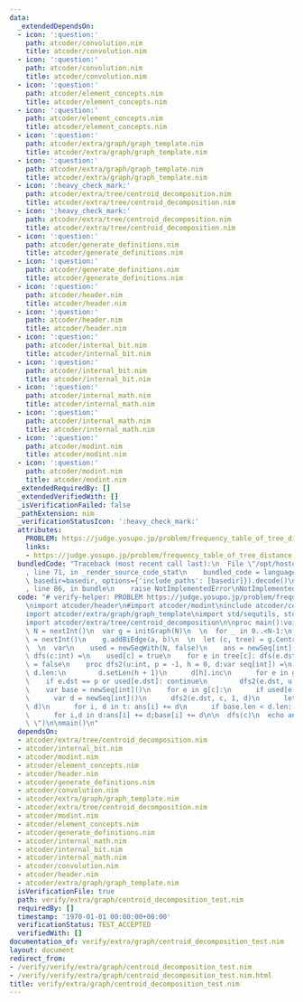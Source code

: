 ```yaml
---
data:
  _extendedDependsOn:
  - icon: ':question:'
    path: atcoder/convolution.nim
    title: atcoder/convolution.nim
  - icon: ':question:'
    path: atcoder/convolution.nim
    title: atcoder/convolution.nim
  - icon: ':question:'
    path: atcoder/element_concepts.nim
    title: atcoder/element_concepts.nim
  - icon: ':question:'
    path: atcoder/element_concepts.nim
    title: atcoder/element_concepts.nim
  - icon: ':question:'
    path: atcoder/extra/graph/graph_template.nim
    title: atcoder/extra/graph/graph_template.nim
  - icon: ':question:'
    path: atcoder/extra/graph/graph_template.nim
    title: atcoder/extra/graph/graph_template.nim
  - icon: ':heavy_check_mark:'
    path: atcoder/extra/tree/centroid_decomposition.nim
    title: atcoder/extra/tree/centroid_decomposition.nim
  - icon: ':heavy_check_mark:'
    path: atcoder/extra/tree/centroid_decomposition.nim
    title: atcoder/extra/tree/centroid_decomposition.nim
  - icon: ':question:'
    path: atcoder/generate_definitions.nim
    title: atcoder/generate_definitions.nim
  - icon: ':question:'
    path: atcoder/generate_definitions.nim
    title: atcoder/generate_definitions.nim
  - icon: ':question:'
    path: atcoder/header.nim
    title: atcoder/header.nim
  - icon: ':question:'
    path: atcoder/header.nim
    title: atcoder/header.nim
  - icon: ':question:'
    path: atcoder/internal_bit.nim
    title: atcoder/internal_bit.nim
  - icon: ':question:'
    path: atcoder/internal_bit.nim
    title: atcoder/internal_bit.nim
  - icon: ':question:'
    path: atcoder/internal_math.nim
    title: atcoder/internal_math.nim
  - icon: ':question:'
    path: atcoder/internal_math.nim
    title: atcoder/internal_math.nim
  - icon: ':question:'
    path: atcoder/modint.nim
    title: atcoder/modint.nim
  - icon: ':question:'
    path: atcoder/modint.nim
    title: atcoder/modint.nim
  _extendedRequiredBy: []
  _extendedVerifiedWith: []
  _isVerificationFailed: false
  _pathExtension: nim
  _verificationStatusIcon: ':heavy_check_mark:'
  attributes:
    PROBLEM: https://judge.yosupo.jp/problem/frequency_table_of_tree_distance
    links:
    - https://judge.yosupo.jp/problem/frequency_table_of_tree_distance
  bundledCode: "Traceback (most recent call last):\n  File \"/opt/hostedtoolcache/Python/3.9.6/x64/lib/python3.9/site-packages/onlinejudge_verify/documentation/build.py\"\
    , line 71, in _render_source_code_stat\n    bundled_code = language.bundle(stat.path,\
    \ basedir=basedir, options={'include_paths': [basedir]}).decode()\n  File \"/opt/hostedtoolcache/Python/3.9.6/x64/lib/python3.9/site-packages/onlinejudge_verify/languages/nim.py\"\
    , line 86, in bundle\n    raise NotImplementedError\nNotImplementedError\n"
  code: "# verify-helper: PROBLEM https://judge.yosupo.jp/problem/frequency_table_of_tree_distance\n\
    \nimport atcoder/header\n#import atcoder/modint\ninclude atcoder/convolution\n\
    import atcoder/extra/graph/graph_template\nimport std/sequtils, std/strutils\n\
    import atcoder/extra/tree/centroid_decomposition\n\nproc main():void =\n  let\
    \ N = nextInt()\n  var g = initGraph(N)\n  \n  for _ in 0..<N-1:\n    let a, b\
    \ = nextInt()\n    g.addBiEdge(a, b)\n  \n  let (c, tree) = g.CentroidDecomposition()\n\
    \  \n  var\n    used = newSeqWith(N, false)\n    ans = newSeq[int](N)\n  \n  proc\
    \ dfs(c:int) =\n    used[c] = true\n    for e in tree[c]: dfs(e.dst)\n    used[c]\
    \ = false\n    proc dfs2(u:int, p = -1, h = 0, d:var seq[int]) =\n      if h >=\
    \ d.len:\n        d.setLen(h + 1)\n      d[h].inc\n      for e in g[u]:\n    \
    \    if e.dst == p or used[e.dst]: continue\n        dfs2(e.dst, u, h + 1, d)\n\
    \    var base = newSeq[int]()\n    for e in g[c]:\n      if used[e.dst]: continue\n\
    \      var d = newSeq[int]()\n      dfs2(e.dst, c, 1, d)\n      let t = convolution(base,\
    \ d)\n      for i, d in t: ans[i] += d\n      if base.len < d.len: base.setLen(d.len)\n\
    \      for i,d in d:ans[i] += d;base[i] += d\n\n  dfs(c)\n  echo ans[1..^1].join(\"\
    \ \")\n\nmain()\n"
  dependsOn:
  - atcoder/extra/tree/centroid_decomposition.nim
  - atcoder/internal_bit.nim
  - atcoder/modint.nim
  - atcoder/element_concepts.nim
  - atcoder/header.nim
  - atcoder/generate_definitions.nim
  - atcoder/convolution.nim
  - atcoder/extra/graph/graph_template.nim
  - atcoder/extra/tree/centroid_decomposition.nim
  - atcoder/modint.nim
  - atcoder/element_concepts.nim
  - atcoder/generate_definitions.nim
  - atcoder/internal_math.nim
  - atcoder/internal_bit.nim
  - atcoder/internal_math.nim
  - atcoder/convolution.nim
  - atcoder/header.nim
  - atcoder/extra/graph/graph_template.nim
  isVerificationFile: true
  path: verify/extra/graph/centroid_decomposition_test.nim
  requiredBy: []
  timestamp: '1970-01-01 00:00:00+00:00'
  verificationStatus: TEST_ACCEPTED
  verifiedWith: []
documentation_of: verify/extra/graph/centroid_decomposition_test.nim
layout: document
redirect_from:
- /verify/verify/extra/graph/centroid_decomposition_test.nim
- /verify/verify/extra/graph/centroid_decomposition_test.nim.html
title: verify/extra/graph/centroid_decomposition_test.nim
---
```

